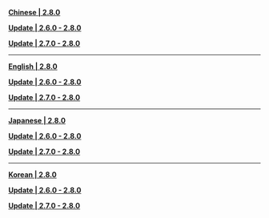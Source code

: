 **[Chinese | 2.8.0](https://d3ln624mszu7ty.cloudfront.net/client_app/download/pc_zip/20220625012443_r2qBGYstD0u3Q9xK/Audio_Chinese_2.8.0.zip)**

**[Update | 2.6.0 - 2.8.0](https://d3ln624mszu7ty.cloudfront.net/client_app/update/hk4e_global/10/zh-cn_2.6.0_2.8.0_hdiff_s8EPzuG5wiTS4q3o.zip)**

**[Update | 2.7.0 - 2.8.0](https://d3ln624mszu7ty.cloudfront.net/client_app/update/hk4e_global/10/zh-cn_2.7.0_2.8.0_hdiff_r7VPXQ36dRabwK2s.zip)**

---

**[English | 2.8.0](https://d3ln624mszu7ty.cloudfront.net/client_app/download/pc_zip/20220625012443_r2qBGYstD0u3Q9xK/Audio_English(US)_2.8.0.zip)**

**[Update | 2.6.0 - 2.8.0](https://d3ln624mszu7ty.cloudfront.net/client_app/update/hk4e_global/10/en-us_2.6.0_2.8.0_hdiff_PLEAWdHpRrBMkYIc.zip)**

**[Update | 2.7.0 - 2.8.0](https://d3ln624mszu7ty.cloudfront.net/client_app/update/hk4e_global/10/en-us_2.7.0_2.8.0_hdiff_UXsOvlyKdAijwHhI.zip)**

---

**[Japanese | 2.8.0](https://d3ln624mszu7ty.cloudfront.net/client_app/download/pc_zip/20220625012443_r2qBGYstD0u3Q9xK/Audio_Japanese_2.8.0.zip)**

**[Update | 2.6.0 - 2.8.0](https://d3ln624mszu7ty.cloudfront.net/client_app/update/hk4e_global/10/ja-jp_2.6.0_2.8.0_hdiff_pWurcwZs9FYNgxE8.zip)**

**[Update | 2.7.0 - 2.8.0](https://d3ln624mszu7ty.cloudfront.net/client_app/update/hk4e_global/10/ja-jp_2.7.0_2.8.0_hdiff_ozU04InEe5NDf9RJ.zip)**

---

**[Korean | 2.8.0](https://d3ln624mszu7ty.cloudfront.net/client_app/download/pc_zip/20220625012443_r2qBGYstD0u3Q9xK/Audio_Korean_2.8.0.zip)**

**[Update | 2.6.0 - 2.8.0](https://d3ln624mszu7ty.cloudfront.net/client_app/update/hk4e_global/10/ko-kr_2.6.0_2.8.0_hdiff_nYO46PmHztpgDBJZ.zip)**

**[Update | 2.7.0 - 2.8.0](https://d3ln624mszu7ty.cloudfront.net/client_app/update/hk4e_global/10/ko-kr_2.7.0_2.8.0_hdiff_YB9GdcHPnj4KisZo.zip)**
